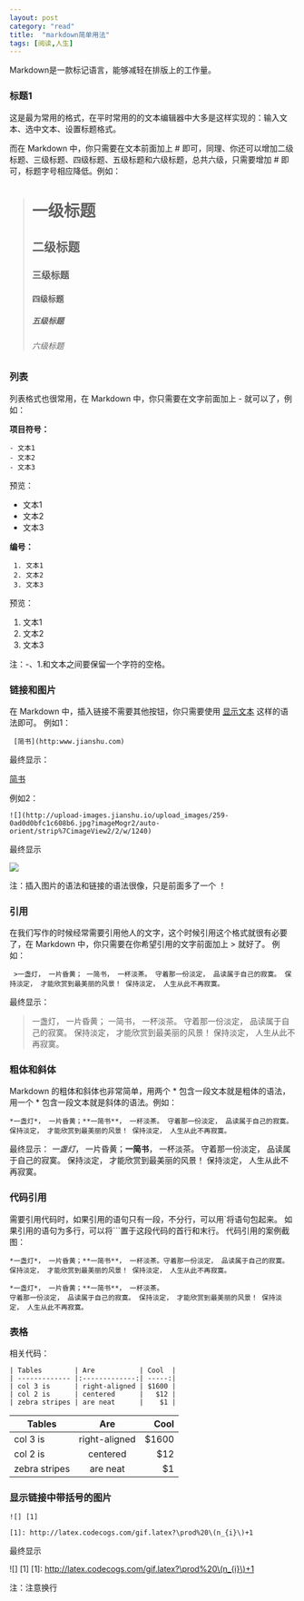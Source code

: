 ```yaml
---
layout: post
category: "read"
title:  "markdown简单用法"
tags: [阅读,人生]
---
```

Markdown是一款标记语言，能够减轻在排版上的工作量。

<!-- more -->



### 标题1
这是最为常用的格式，在平时常用的的文本编辑器中大多是这样实现的：输入文本、选中文本、设置标题格式。

而在 Markdown 中，你只需要在文本前面加上 # 即可，同理、你还可以增加二级标题、三级标题、四级标题、五级标题和六级标题，总共六级，只需要增加 # 即可，标题字号相应降低。例如：
> # 一级标题
> ## 二级标题
> ### 三级标题
> #### 四级标题
> ##### 五级标题
> ###### 六级标题

### 列表
列表格式也很常用，在 Markdown 中，你只需要在文字前面加上 - 就可以了，例如：

**项目符号：**

```
- 文本1
- 文本2
- 文本3
```

预览：
- 文本1
- 文本2
- 文本3

**编号：**
```
 1. 文本1
 2. 文本2
 3. 文本3
```
预览：
1. 文本1
2. 文本2
3. 文本3

注：-、1.和文本之间要保留一个字符的空格。
### 链接和图片
在 Markdown 中，插入链接不需要其他按钮，你只需要使用 [显示文本](链接地址) 这样的语法即可。
例如1：

`  [简书](http:www.jianshu.com) `

最终显示：

[简书](http:www.jianshu.com)

例如2：
```
![](http://upload-images.jianshu.io/upload_images/259-0ad0d0bfc1c608b6.jpg?imageMogr2/auto-orient/strip%7CimageView2/2/w/1240)
```
最终显示

![](http://upload-images.jianshu.io/upload_images/259-0ad0d0bfc1c608b6.jpg?imageMogr2/auto-orient/strip%7CimageView2/2/w/1240)

注：插入图片的语法和链接的语法很像，只是前面多了一个 ！
### 引用
在我们写作的时候经常需要引用他人的文字，这个时候引用这个格式就很有必要了，在 Markdown 中，你只需要在你希望引用的文字前面加上 > 就好了。
例如：
```
 >一盏灯， 一片昏黄； 一简书， 一杯淡茶。 守着那一份淡定， 品读属于自己的寂寞。 保持淡定， 才能欣赏到最美丽的风景！ 保持淡定， 人生从此不再寂寞。
```
最终显示：
>一盏灯， 一片昏黄； 一简书， 一杯淡茶。 守着那一份淡定， 品读属于自己的寂寞。 保持淡定， 才能欣赏到最美丽的风景！ 保持淡定， 人生从此不再寂寞。

### 粗体和斜体
Markdown 的粗体和斜体也非常简单，用两个 * 包含一段文本就是粗体的语法，用一个 * 包含一段文本就是斜体的语法。例如：
```
*一盏灯*， 一片昏黄；**一简书**， 一杯淡茶。 守着那一份淡定， 品读属于自己的寂寞。 保持淡定， 才能欣赏到最美丽的风景！ 保持淡定， 人生从此不再寂寞。
```
最终显示：
*一盏灯*， 一片昏黄；**一简书**， 一杯淡茶。 守着那一份淡定， 品读属于自己的寂寞。 保持淡定， 才能欣赏到最美丽的风景！ 保持淡定， 人生从此不再寂寞。

### 代码引用
需要引用代码时，如果引用的语句只有一段，不分行，可以用\`将语句包起来。
如果引用的语句为多行，可以将\`\`\`置于这段代码的首行和末行。
代码引用的案例截图：

`*一盏灯*， 一片昏黄；**一简书**， 一杯淡茶。守着那一份淡定， 品读属于自己的寂寞。 保持淡定， 才能欣赏到最美丽的风景！ 保持淡定， 人生从此不再寂寞。`
```
*一盏灯*， 一片昏黄；**一简书**， 一杯淡茶。
守着那一份淡定， 品读属于自己的寂寞。 保持淡定， 才能欣赏到最美丽的风景！ 保持淡定， 人生从此不再寂寞。
```
### 表格
相关代码：
```
| Tables        | Are           | Cool  |
| ------------- |:-------------:| -----:|
| col 3 is      | right-aligned | $1600 |
| col 2 is      | centered      |   $12 |
| zebra stripes | are neat      |    $1 |
```

| Tables        | Are           | Cool  |
| ------------- |:-------------:| -----:|
| col 3 is      | right-aligned | $1600 |
| col 2 is      | centered      |   $12 |
| zebra stripes | are neat      |    $1 |

### 显示链接中带括号的图片



```
![] [1]

[1]: http://latex.codecogs.com/gif.latex?\prod%20\(n_{i}\)+1
```
最终显示

![] [1]
[1]: http://latex.codecogs.com/gif.latex?\prod%20\(n_{i}\)+1

注：注意换行